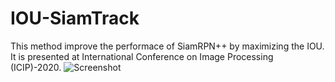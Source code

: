# IOU-SiamTrack
This method improve the performace of SiamRPN++ by maximizing the IOU.
It is presented at International Conference on Image Processing (ICIP)-2020.
![Screenshot](screenshot.png)
